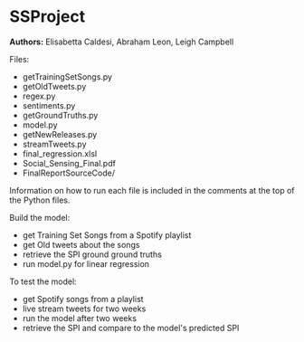 # SSProject
**Authors:** Elisabetta Caldesi, Abraham Leon, Leigh Campbell

Files:
- getTrainingSetSongs.py
- getOldTweets.py
- regex.py
- sentiments.py
- getGroundTruths.py
- model.py
- getNewReleases.py
- streamTweets.py
- final_regression.xlsl 
- Social_Sensing_Final.pdf
- FinalReportSourceCode/

Information on how to run each file is included in the comments at the top of the Python files.

Build the model:
- get Training Set Songs from a Spotify playlist
- get Old tweets about the songs
- retrieve the SPI ground ground truths
- run model.py for linear regression

To test the model:
- get Spotify songs from a playlist
- live stream tweets for two weeks
- run the model after two weeks
- retrieve the SPI and compare to the model's predicted SPI

